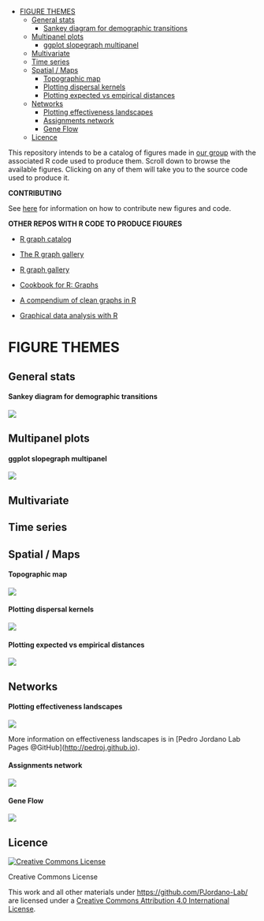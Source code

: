 -   [FIGURE THEMES](#figure-themes)
    -   [General stats](#general-stats)
        -   [Sankey diagram for demographic transitions](#sankey-diagram-for-demographic-transitions)
    -   [Multipanel plots](#multipanel-plots)
        -   [ggplot slopegraph multipanel](#ggplot-slopegraph-multipanel)
    -   [Multivariate](#multivariate)
    -   [Time series](#time-series)
    -   [Spatial / Maps](#spatial-maps)
        -   [Topographic map](#topographic-map)
        -   [Plotting dispersal kernels](#plotting-dispersal-kernels)
        -   [Plotting expected vs empirical distances](#plotting-expected-vs-empirical-distances)
    -   [Networks](#networks)
        -   [Plotting effectiveness landscapes](#plotting-effectiveness-landscapes)
        -   [Assignments network](#assignments-network)
        -   [Gene Flow](#gene-flow)
    -   [Licence](#licence)

This repository intends to be a catalog of figures made in [our group](http://ebd10.ebd.csic.es/ebd10/Home.html) with the associated R code used to produce them. Scroll down to browse the available figures. Clicking on any of them will take you to the source code used to produce it.

**CONTRIBUTING**

See [here](https://github.com/PJordano-Lab/R-figures/blob/master/contributing.md) for information on how to contribute new figures and code.

**OTHER REPOS WITH R CODE TO PRODUCE FIGURES**

-   [R graph catalog](http://shiny.stat.ubc.ca/r-graph-catalog/)

-   [The R graph gallery](http://www.r-graph-gallery.com/)

-   [R graph gallery](http://rgraphgallery.blogspot.com/)

-   [Cookbook for R: Graphs](http://www.cookbook-r.com/Graphs/)

-   [A compendium of clean graphs in R](http://shinyapps.org/apps/RGraphCompendium/index.php)

-   [Graphical data analysis with R](http://www.gradaanwr.net/)

FIGURE THEMES
=============

General stats
-------------

#### Sankey diagram for demographic transitions

[![](figures/sankey.png)](http://htmlpreview.github.io/?https://raw.github.com/PJordano-Lab/R-figures/blob/master/General/sankey.html)

Multipanel plots
----------------

#### ggplot slopegraph multipanel

[![](figures/slopegraph_multipanel.png)](http://htmlpreview.github.io/?https://raw.github.com/PJordano-Lab/R-figures/blob/master/Multipanel/slopegraph_multipanel.html)

Multivariate
------------

Time series
-----------

Spatial / Maps
--------------

#### Topographic map

[![](figures/topomap.png)](http://htmlpreview.github.io/?https://raw.github.com/PJordano-Lab/R-figures/blob/master/Spatial/topomap.html)

#### Plotting dispersal kernels

[![](figures/dispkernels.png)](http://htmlpreview.github.io/?https://raw.github.com/PJordano-Lab/R-figures/blob/master/Spatial/dispkernels.html)

#### Plotting expected vs empirical distances

[![](figures/ExpectedvsEmpirical_kernels.png)](http://htmlpreview.github.io/?https://raw.github.com/PJordano-Lab/R-figures/blob/master/Spatial/ExpectedvsEmpirical_kernels.html)

Networks
--------

#### Plotting effectiveness landscapes

[![](figures/effectiveness.png)](http://htmlpreview.github.io/?https://raw.github.com/PJordano-Lab/R-figures/blob/master/Networks/effectiveness.html)

More information on effectiveness landscapes is in \[Pedro Jordano Lab Pages @GitHub\](<http://pedroj.github.io>).

#### Assignments network

[![](figures/assig_network.png)](http://htmlpreview.github.io/?https://raw.github.com/PJordano-Lab/R-figures/blob/master/Networks/assig_network.html)

#### Gene Flow

[![](figures/GeneFlow.png)](http://htmlpreview.github.io/?https://raw.github.com/PJordano-Lab/R-figures/blob/master/Networks/GeneFlow.html)

Licence
-------

<a rel="license" href="http://creativecommons.org/licenses/by/4.0/"><img alt="Creative Commons License" style="border-width:0" src="https://i.creativecommons.org/l/by/4.0/88x31.png" /></a>

Creative Commons License

This work and all other materials under <https://github.com/PJordano-Lab/> are licensed under a [Creative Commons Attribution 4.0 International License](https://creativecommons.org/licenses/by/4.0/legalcode).

